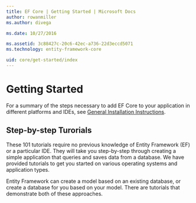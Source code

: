 ```yaml
---
title: EF Core | Getting Started | Microsoft Docs
author: rowanmiller
ms.author: divega

ms.date: 10/27/2016

ms.assetid: 3c88427c-20c6-42ec-a736-22d3eccd5071
ms.technology: entity-framework-core

uid: core/get-started/index
---
```

# Getting Started

For a summary of the steps necessary to add EF Core to your application in different platforms and IDEs, see [General Installation Instructions](general/index.md).

## Step-by-step Turorials

These 101 tutorials require no previous knowledge of Entity Framework (EF) or a particular IDE. They will take you step-by-step through creating a simple application that queries and saves data from a database. We have provided tutorials to get you started on various operating systems and application types.

Entity Framework can create a model based on an existing database, or create a database for you based on your model. There are tutorials that demonstrate both of these approaches.
